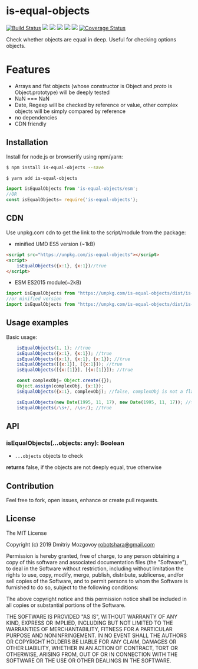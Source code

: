 # is-equal-objects
[![Build Status](https://travis-ci.com/DigitalBrainJS/isEqualObjects.svg?branch=master)](https://travis-ci.com/DigitalBrainJS/isEqualObjects)
[![](https://badgen.net/bundlephobia/min/is-equal-objects)](https://unpkg.com/is-equal-objects/dist/is-equal-objects.umd.js)
[![](https://badgen.net/bundlephobia/minzip/is-equal-objects)](https://unpkg.com/is-equal-objects/dist/is-equal-objects.umd.js)
[![](https://badgen.net/npm/license/is-equal-objects)](https://unpkg.com/is-equal-objects/dist/is-equal-objects.umd.js)
[![](https://badgen.net/github/issues/DigitalBrainJS/isEqualObjects)](https://github.com/DigitalBrainJS/isEqualObjects/issues)
[![](https://badgen.net/github/stars/DigitalBrainJS/isEqualObjects)](https://github.com/DigitalBrainJS/isEqualObjects/stargazers)
[![Coverage Status](https://coveralls.io/repos/github/DigitalBrainJS/isEqualObjects/badge.svg?branch=master)](https://coveralls.io/github/DigitalBrainJS/isEqualObjects?branch=master)

Check whether objects are equal in deep. Useful for checking options objects. 

# Features
-  Arrays and flat objects (whose constructor is Object and _proto_ is Object.prototype) will be deeply tested
-  NaN === NaN
-  Date, Regexp will be checked by reference or value, other complex objects will be simply compared by reference
-  no dependencies
-  CDN friendly

## Installation

Install for node.js or browserify using npm/yarn:

``` bash
$ npm install is-equal-objects --save
```

``` bash
$ yarn add is-equal-objects
```

````javascript 
import isEqualObjects from 'is-equal-objects/esm';
//OR
const isEqualObjects= require('is-equal-objects');   
````
## CDN
Use unpkg.com cdn to get the link to the script/module from the package:
- minified UMD ES5 version (~1kB)
```html
<script src="https://unpkg.com/is-equal-objects"></script>
<script>
    isEqualObjects({x:1}, {x:1})//true
</script>
```
- ESM ES2015 module(~2kB)
```javascript
import isEqualObjects from "https://unpkg.com/is-equal-objects/dist/is-equal-objects.esm.js"
//or minified version
import isEqualObjects from "https://unpkg.com/is-equal-objects/dist/is-equal-objects.esm.min.js"
```

## Usage examples
Basic usage:
````javascript
    isEqualObjects(1, 1); //true
    isEqualObjects({x:1}, {x:1}); //true
    isEqualObjects({x:1}, {x:1}, {x:1}); //true
    isEqualObjects([{x:1}], [{x:1}]); //true
    isEqualObjects([{x:[1]}], [{x:[1]}]); //true

    const complexObj= Object.create({});
    Object.assign(complexObj, {x:1});
    isEqualObjects({x:1}, complexObj); //false, complexObj is not a flat object, test by reference 

    isEqualObjects(new Date(1995, 11, 17), new Date(1995, 11, 17)); //true
    isEqualObjects(/\s+/, /\s+/); //true
````
## API

### isEqualObjects(...objects: any): Boolean

  - `...objects` objects to check
  
  **returns** false, if the objects are not deeply equal, true otherwise

## Contribution
 Feel free to fork, open issues, enhance or create pull requests. 
## License

The MIT License

Copyright (c) 2019 Dmitriy Mozgovoy <robotshara@gmail.com>

Permission is hereby granted, free of charge, to any person obtaining a copy of this software and associated documentation files (the "Software"), to deal in the Software without restriction, including without limitation the rights to use, copy, modify, merge, publish, distribute, sublicense, and/or sell copies of the Software, and to permit persons to whom the Software is furnished to do so, subject to the following conditions:

The above copyright notice and this permission notice shall be included in all copies or substantial portions of the Software.

THE SOFTWARE IS PROVIDED "AS IS", WITHOUT WARRANTY OF ANY KIND, EXPRESS OR IMPLIED, INCLUDING BUT NOT LIMITED TO THE WARRANTIES OF MERCHANTABILITY, FITNESS FOR A PARTICULAR PURPOSE AND NONINFRINGEMENT. IN NO EVENT SHALL THE AUTHORS OR COPYRIGHT HOLDERS BE LIABLE FOR ANY CLAIM, DAMAGES OR OTHER LIABILITY, WHETHER IN AN ACTION OF CONTRACT, TORT OR OTHERWISE, ARISING FROM, OUT OF OR IN CONNECTION WITH THE SOFTWARE OR THE USE OR OTHER DEALINGS IN THE SOFTWARE.
